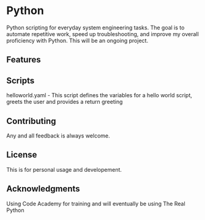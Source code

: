 # Python
Python scripting for everyday system engineering tasks. The goal is to automate repetitive work, speed up troubleshooting, and improve my overall proficiency with Python. This will be an ongoing project.

## Features

## Scripts
helloworld.yaml - This script defines the variables for a hello world script, greets the user and provides a return greeting

## Contributing
Any and all feedback is always welcome.

## License
This is for personal usage and developement.

## Acknowledgments
Using Code Academy for training and will eventually be using The Real Python
